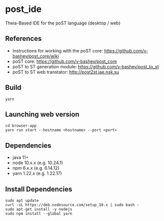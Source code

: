 # post_ide
Theia-Based IDE for the poST language (desktop / web)
## References
- Instructions for working with the poST core: https://github.com/v-bashev/post_core/wiki 
- poST core: https://github.com/v-bashev/post_core
- poST to ST generation module: https://github.com/v-bashev/post_to_st 
- poST to ST web transtator: http://post2st.iae.nsk.su
## Build
```
yarn
```
  
## Launching web version
```
cd browser-app
yarn run start --hostname <hostname> --port <port>
```
## Dependencies
- java 11+
- node 10.x.x (e.g. 10.24.1)
- npm 6.x.x (e.g. 6.14.12)
- yarn 1.22.x (e.g. 1.22.17)
## Install Dependencies
```
sudo apt update
curl -sL https://deb.nodesource.com/setup_10.x | sudo bash -
sudo apt-get install -y nodejs
sudo npm install --global yarn
```
